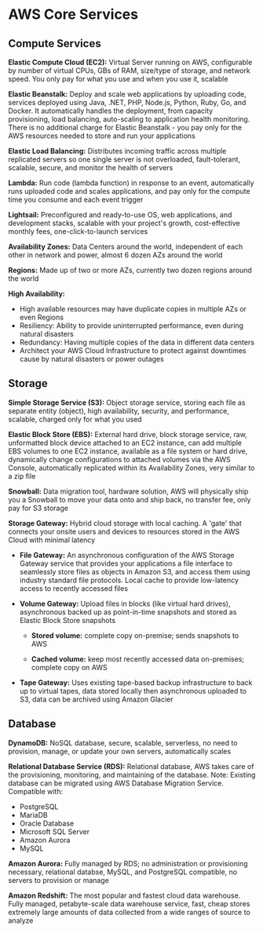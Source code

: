 # AWS Core Services

## Compute Services

**Elastic Compute Cloud (EC2):** Virtual Server running on AWS, configurable by number of virtual CPUs, GBs of RAM, size/type of storage, and network speed. You only pay for what you use and when you use it, scalable

**Elastic Beanstalk:** Deploy and scale web applications by uploading code, services deployed using Java, .NET, PHP, Node.js, Python, Ruby, Go, and Docker. It automatically handles the deployment, from capacity provisioning, load balancing, auto-scaling to application health monitoring. There is no additional charge for Elastic Beanstalk - you pay only for the AWS resources needed to store and run your applications

**Elastic Load Balancing:** Distributes incoming traffic across multiple replicated servers so one single server is not overloaded, fault-tolerant, scalable, secure, and monitor the health of servers

**Lambda:** Run code (lambda function) in response to an event, automatically runs uploaded code and scales applications, and pay only for the compute time you consume and each event trigger

**Lightsail:** Preconfigured and ready-to-use OS, web applications, and development stacks, scalable with your project's growth, cost-effective monthly fees, one-click-to-launch services

**Availability Zones:** Data Centers around the world, independent of each other in network and power, almost 6 dozen AZs around the world

**Regions:** Made up of two or more AZs, currently two dozen regions around the world

**High Availability:** 

- High available resources may have duplicate copies in multiple AZs or even Regions
- Resiliency: Ability to provide uninterrupted performance, even during natural disasters
- Redundancy: Having multiple copies of the data in different data centers
- Architect your AWS Cloud Infrastructure to protect against downtimes cause by natural disasters or power outages


## Storage
**Simple Storage Service (S3):** Object storage service, storing each file as separate entity (object), high availability, security, and performance, scalable, charged only for what you used

**Elastic Block Store (EBS):** External hard drive, block storage service, raw, unformatted block device attached to an EC2 instance, can add multiple EBS volumes to one EC2 instance, available as a file system or hard drive, dynamically change configurations to attached volumes via the AWS Console, automatically replicated within its Availability Zones, very similar to a zip file

**Snowball:** Data migration tool, hardware solution, AWS will physically ship you a Snowball to move your data onto and ship back, no transfer fee, only pay for S3 storage

**Storage Gateway:** Hybrid cloud storage with local caching. A 'gate' that connects your onsite users and devices to resources stored in the AWS Cloud with minimal latency
- **File Gateway:** An asynchronous configuration of the AWS Storage Gateway service that provides your applications a file interface to seamlessly store files as objects in Amazon S3, and access them using industry standard file protocols. Local cache to provide low-latency access to recently accessed files
- **Volume Gateway:** Upload files in blocks (like virtual hard drives), asynchronous backed up as point-in-time snapshots and stored as Elastic Block Store snapshots 
                
     - **Stored volume:** complete copy on-premise; sends snapshots to AWS
     
     - **Cached volume:** keep most recently accessed data on-premises; complete copy on AWS

- **Tape Gateway:** Uses existing tape-based backup infrastructure to back up to virtual tapes, data stored locally then asynchronous uploaded to S3, data can be archived using Amazon Glacier

## Database
**DynamoDB:** NoSQL database, secure, scalable, serverless, no need to provision, manage, or update your own servers, automatically scales

**Relational Database Service (RDS):** Relational database, AWS takes care of the provisioning, monitoring, and maintaining of the database. Note: Existing database can be migrated using AWS Database Migration Service. Compatible with:
* PostgreSQL
* MariaDB
* Oracle Database
* Microsoft SQL Server
* Amazon Aurora
* MySQL

**Amazon Aurora:** Fully managed by RDS; no administration or provisioning necessary, relational databse, MySQL, and PostgreSQL compatible, no servers to provision or manage

**Amazon Redshift:** The most popular and fastest cloud data warehouse. Fully managed, petabyte-scale data warehouse service, fast, cheap stores extremely large amounts of data collected from a wide ranges of source to analyze
